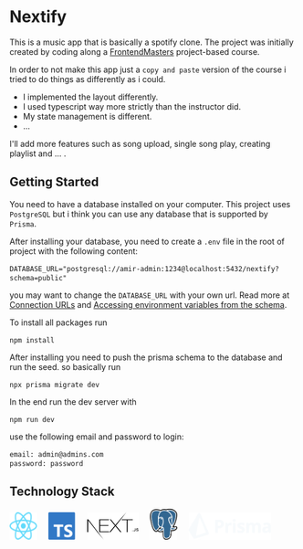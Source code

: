 # Nextify

This is a music app that is basically a spotify clone.
The project was initially created by coding along a [FrontendMasters](https://frontendmasters.com/courses/fullstack-app-next/) project-based course.

In order to not make this app just a `copy and paste` version of the course i tried to do things as differently as i could.

- I implemented the layout differently.
- I used typescript way more strictly than the instructor did.
- My state management is different.
- ...

I'll add more features such as song upload, single song play, creating playlist and ... .

## Getting Started

You need to have a database installed on your computer. This project uses `PostgreSQL` but i think you can use any
database that is supported by `Prisma`.

After installing your database, you need to create a `.env` file in the root of project with the following content:

```
DATABASE_URL="postgresql://amir-admin:1234@localhost:5432/nextify?schema=public"
```

you may want to change the `DATABASE_URL` with your own url. Read more at [Connection URLs](https://www.prisma.io/docs/reference/database-reference/connection-urls) and
[Accessing environment variables from the schema](https://www.prisma.io/docs/concepts/components/prisma-schema#accessing-environment-variables-from-the-schema).

To install all packages run

```
npm install
```

After installing you need to push the prisma schema to the database and run the seed. so basically run

```
npx prisma migrate dev
```

In the end run the dev server with

```
npm run dev
```

use the following email and password to login:

```
email: admin@admins.com
password: password
```

## Technology Stack

<a style="margin-right: 1rem" href="https://reactjs.org/" title="React"><img src="markdown/reactjs.svg" width="48" height="48" /></a>
<a style="margin-right: 1rem" href="https://www.typescriptlang.org/" title="Typescript"><img src="markdown/typescript.svg" width="48" height="48"/></a>
<a style="margin-right: 1rem" href="https://nextjs.org" title="Next.js"><img src="markdown/nextjs.svg" height="48" width="90"/></a>
<a style="margin-right: 1rem" href="https://www.postgresql.org/" title="Postgres"><img src="markdown/postgres.svg" width="48" height="54"/></a>
<a style="margin-right: 1rem" href="https://www.prisma.io/" title="prisma"><img src="markdown/prisma.svg" width="144" height="48"/></a>
